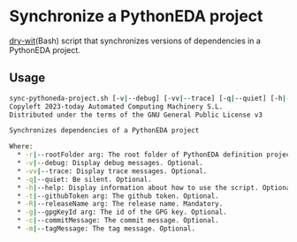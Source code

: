 # Synchronize a PythonEDA project

[dry-wit](https://github.com/rydnr/dry-wit "dry-wit")(Bash) script that synchronizes versions of dependencies in a PythonEDA project.

## Usage

``` sh
sync-pythoneda-project.sh [-v|--debug] [-vv|--trace] [-q|--quiet] [-h|--help] -r|--rootFolder arg [-t|--githubToken arg] -R|--releaseName arg [-g|--gpgKeyId arg]
Copyleft 2023-today Automated Computing Machinery S.L.
Distributed under the terms of the GNU General Public License v3

Synchronizes dependencies of a PythonEDA project

Where:
  * -r|--rootFolder arg: The root folder of PythonEDA definition projects. Mandatory.
  * -v|--debug: Display debug messages. Optional.
  * -vv|--trace: Display trace messages. Optional.
  * -q|--quiet: Be silent. Optional.
  * -h|--help: Display information about how to use the script. Optional.
  * -t|--githubToken arg: The github token. Optional.
  * -R|--releaseName arg: The release name. Mandatory.
  * -g|--gpgKeyId arg: The id of the GPG key. Optional.
  * -c|--commitMessage: The commit message. Optional.
  * -m|--tagMessage: The tag message. Optional.
```

